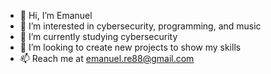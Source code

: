 - 👋 Hi, I’m Emanuel
- 👀 I’m interested in cybersecurity, programming, and music
- 🌱 I’m currently studying cybersecurity
- 💞️ I’m looking to create new projects to show my skills
- 📫 Reach me at emanuel.re88@gmail.com


<!---
em4nu3l-r/em4nu3l-r is a ✨ special ✨ repository because its `README.md` (this file) appears on your GitHub profile.
You can click the Preview link to take a look at your changes.
--->

